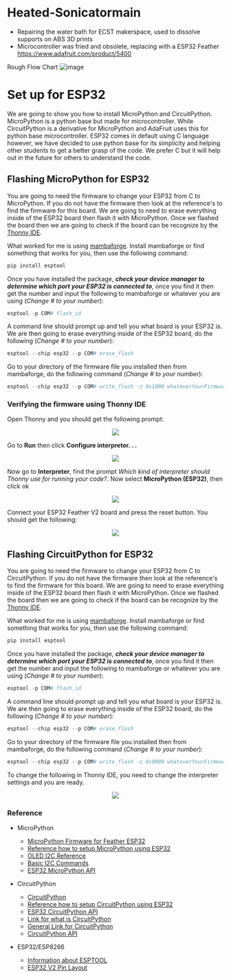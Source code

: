 # Heated-Sonicatormain
- Repairing the water bath for ECST makerspace,
  used to dissolve supports on ABS 3D prints
- Microcontroller was fried and obsolete, replacing with a ESP32 Feather
  https://www.adafruit.com/product/5400
  
  
Rough Flow Chart
![image](https://user-images.githubusercontent.com/12043783/196532078-3c4a2dbf-a773-4274-a81c-dd474326b43c.png)











# Set up for ESP32

We are going to show you how to install MicroPython and CircuitPython. MicroPython is a python base but made for microcontroller. While CircuitPython is a derivative for MicroPython and AdaFruit uses this for python base microcontroller. ESP32 comes in default using C language however, we have decided to use python base for its simplicity and helping other students to get a better grasp of the code. We prefer C but it will help out in the future for others to understand the code.



## Flashing MicroPython for ESP32
You are going to need the firmware to change your ESP32 from C to MicroPython. If you do not have the firmware then look at the reference's to find the firmware for this board. We are going to need to erase everything inside of the ESP32 board then flash it with MicroPython. Once we flashed the board then we are going to check if the board can be recognize by the [Thonny IDE](https://thonny.org).


What worked for me is using [mambaforge](https://docs.micropython.org/en/latest/esp32/tutorial/intro.html). Install mambaforge or find something that works for you, then use the following command:

```Python
pip install esptool
```

Once you have installed the package, ***check your device manager to determine which port your ESP32 is connected to***, once you find it then get the number and input the following to mambaforge or whatever you are using (*Change # to your number*):

```Python
esptool -p COM# flash_id
```
A command line should prompt up and tell you what board is your ESP32 is. We are then going to erase everything inside of the ESP32 board, do the following (*Change # to your number*):

```Python
esptool --chip esp32 --p COM# erase_flash
```

Go to your directory of the firmware file you installed then from mambaforge, do the following command (*Change # to your number*):

```Python
esptool --chip esp32 --p COM# write_flash -z 0x1000 whateverYourFirmwareFileNameIs.bin
```

### Verifying the firmware using Thonny IDE 

Open Thonny and you should get the following prompt:



<p align="center">
<img src="https://user-images.githubusercontent.com/54751574/199181008-79ed1aeb-2123-44ab-b2ef-cf49d6b621f6.png">
</p>


Go to **Run** then click **Configure interpreter. . .**


<p align="center">
<img src="https://user-images.githubusercontent.com/54751574/199181290-eadb9055-97e3-4947-8c28-234736a7a043.png">
</p>

Now go to **Interpreter**, find the prompt *Which kind of interpreter should Thonny use for running your code?*. Now select **MicroPython (ESP32)**, then click ok 


<p align="center">
<img src="https://user-images.githubusercontent.com/54751574/199181709-76888865-0eca-4028-b6f5-06838161b257.png">
</p>

Connect your ESP32 Feather V2 board and press the reset button. You should get the following:



<p align="center">
<img src="https://user-images.githubusercontent.com/54751574/199182112-7b61bbda-19b8-42c9-be02-256299a74da5.png">
</p>



## Flashing CircuitPython for ESP32

You are going to need the firmware to change your ESP32 from C to CircuitPython. If you do not have the firmware then look at the reference's to find the firmware for this board. We are going to need to erase everything inside of the ESP32 board then flash it with MicroPython. Once we flashed the board then we are going to check if the board can be recognize by the [Thonny IDE](https://thonny.org).

What worked for me is using [mambaforge](https://docs.micropython.org/en/latest/esp32/tutorial/intro.html). Install mambaforge or find something that works for you, then use the following command:

```Python
pip install esptool
```

Once you have installed the package, ***check your device manager to determine which port your ESP32 is connected to***, once you find it then get the number and input the following to mambaforge or whatever you are using (*Change # to your number*):

```Python
esptool -p COM# flash_id
```
A command line should prompt up and tell you what board is your ESP32 is. We are then going to erase everything inside of the ESP32 board, do the following (*Change # to your number*):

```Python
esptool --chip esp32 --p COM# erase_flash
```

Go to your directory of the firmware file you installed then from mambaforge, do the following command (*Change # to your number*):

```Python
esptool --chip esp32 --p COM# write_flash -z 0x0000 whateverYourFirmwareFileNameIs.bin
```

To change the following in Thonny IDE, you need to change the interpreter settings and you are ready.

<p align="center">
<img src="https://user-images.githubusercontent.com/54751574/199360982-3f4492b2-efee-4112-a028-1c656bd4d050.png">
</p>




### Reference
- MicroPython 
  - [MicroPython Firmware for Feather ESP32](https://micropython.org/download/esp32spiram/)
  - [Reference how to setup MicroPython using ESP32](https://learn.adafruit.com/adafruit-esp32-feather-v2/micropython-setup)
  - [OLED I2C Reference](https://docs.micropython.org/en/latest/esp8266/tutorial/ssd1306.html)
  - [Basic I2C Commands](https://docs.micropython.org/en/latest/library/machine.I2C.html)
  - [ESP32 MicroPython API](https://docs.micropython.org/en/latest/esp32/tutorial/intro.html)
 
- CircuitPython 
  - [CircuitPython](https://circuitpython.org/board/adafruit_feather_esp32_v2/)
  - [Reference how to setup CircuitPython using ESP32](https://learn.adafruit.com/circuitpython-with-esp32-quick-start/command-line-esptool)
  - [ESP32 CircuitPython API](https://docs.circuitpython.org/en/latest/ports/espressif/README.html)
  - [Link for what is CircuitPython](https://learn.adafruit.com/welcome-to-circuitpython/what-is-circuitpython)
  - [General Link for CircuitPython](https://docs.circuitpython.org/en/latest/README.html)
  - [CircuitPython API](https://docs.circuitpython.org/en/latest/shared-bindings/index.html)
  
- ESP32/ESP8266
  - [Information about ESPTOOL](https://docs.espressif.com/projects/esptool/en/latest/esp32/index.html#quick-start)
  - [ESP32 V2 Pin Layout](https://learn.adafruit.com/adafruit-esp32-feather-v2/pinouts)


